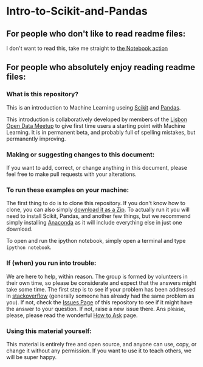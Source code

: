# Intro-to-Scikit-and-Pandas

## For people who don't like to read readme files: 
I don't want to read this, take me straight to [the Notebook action](https://github.com/LxOpenDataMeetup/Intro-to-Scikit-and-Pandas/blob/master/ML%20intro.ipynb)

## For people who absolutely enjoy reading readme files: 

### What is this repository?
This is an introduction to Machine Learning useing [Scikit](http://scikit-learn.org/stable/) and [Pandas](http://pandas.pydata.org/). 

This introduction is collaboratively developed by members of the [Lisbon Open Data Meetup](http://www.meetup.com/Lisbon-Open-Data-Meetup/) to give first time users a starting point with Machine Learning. It is in permanent beta, and probably full of spelling mistakes, but permanently improving. 

### Making or suggesting changes to this document: 
If you want to add, correct, or change anything in this document, please feel free to make pull requests with your alterations. 

### To run these examples on your machine: 
The first thing to do is to clone this repository. If you don't know how to clone, you can also simply [download it as a Zip](https://github.com/LxOpenDataMeetup/Intro-to-Scikit-and-Pandas/archive/master.zip). To actually run it you will need to install Scikit, Pandas, and another few things, but we recommend simply installing [Anaconda](https://www.continuum.io/downloads) as it will include everything else in just one download. 

To open and run the ipython notebook, simply open a terminal and type `ipython notebook`. 

### If (when) you run into trouble:
We are here to help, within reason. The group is formed by volunteers in their own time, so please be considerate and expect that the answers might take some time. The first step is to see if your problem has been addressed in [stackoverflow](http://stackoverflow.com/) (generally someone has already had the same problem as you). If not, check the [Issues Page](https://github.com/LxOpenDataMeetup/Intro-to-Scikit-and-Pandas/issues) of this repository to see if it might have the answer to your question. If not, raise a new issue there. Ans please, please, please read the wonderful [How to Ask](http://stackoverflow.com/help/how-to-ask) page. 

### Using this material yourself: 
This material is entirely free and open source, and anyone can use, copy, or change it without any permission. If you want to use it to teach others, we will be super happy. 
